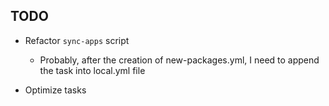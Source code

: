 ## TODO

-   Refactor `sync-apps` script
    -   Probably, after the creation of new-packages.yml, I need to append the task into local.yml file

-  Optimize tasks

